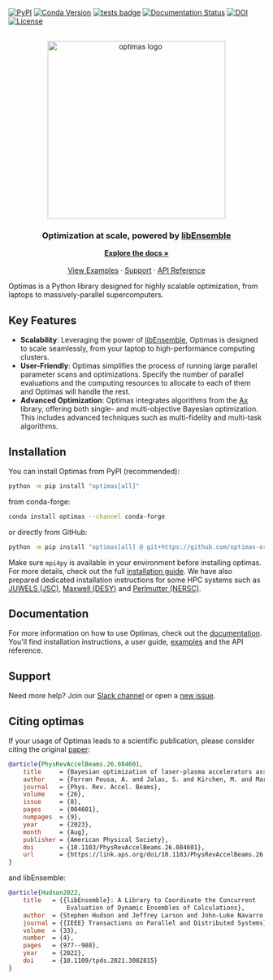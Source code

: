 [![PyPI](https://img.shields.io/pypi/v/optimas)](https://pypi.org/project/optimas/)
[![Conda Version](https://img.shields.io/conda/vn/conda-forge/optimas.svg)](https://anaconda.org/conda-forge/optimas)
[![tests badge](https://github.com/optimas-org/optimas/actions/workflows/unix.yml/badge.svg)](https://github.com/optimas-org/optimas/actions)
[![Documentation Status](https://readthedocs.org/projects/optimas/badge/?version=latest)](https://optimas.readthedocs.io/en/latest/?badge=latest)
[![DOI](https://zenodo.org/badge/287560975.svg)](https://zenodo.org/badge/latestdoi/287560975)
[![License](https://img.shields.io/pypi/l/optimas.svg)](license.txt)

<!-- PROJECT LOGO -->
<br />
<div align="center">
  <a href="https://github.com/othneildrew/Best-README-Template">
    <img src="https://user-images.githubusercontent.com/20479420/219680583-34ac9525-7715-4e2a-b4fe-74848e9f59b2.png" alt="optimas logo" width="350">
  </a>

  <h3 align="center">
    Optimization at scale, powered by
    <a href="https://libensemble.readthedocs.io/"><strong>libEnsemble</strong></a>
  </h3>

  <p align="center">
    <a href="https://optimas.readthedocs.io/"><strong>Explore the docs »</strong></a>
    <br />
    <br />
    <a href="https://optimas.readthedocs.io/en/latest/examples/index.html">View Examples</a>
    ·
    <a href="https://optimas-group.slack.com/">Support</a>
    ·
    <a href="https://optimas.readthedocs.io/en/latest/api/index.html">API Reference</a>
  </p>
</div>

Optimas is a Python library designed for highly scalable optimization, from laptops to massively-parallel supercomputers.


## Key Features

- **Scalability**: Leveraging the power of [libEnsemble](https://github.com/Libensemble/libensemble), Optimas is designed to scale seamlessly, from your laptop to high-performance computing clusters.
- **User-Friendly**: Optimas simplifies the process of running large parallel parameter scans and optimizations. Specify the number of parallel evaluations and the computing resources to allocate to each of them and Optimas will handle the rest.
- **Advanced Optimization**: Optimas integrates algorithms from the [Ax](https://github.com/facebook/Ax) library, offering both single- and multi-objective Bayesian optimization. This includes advanced techniques such as multi-fidelity and multi-task algorithms.


## Installation
You can install Optimas from PyPI (recommended):
```sh
python -m pip install "optimas[all]"
```
from conda-forge:
```sh
conda install optimas --channel conda-forge
```
or directly from GitHub:
```sh
python -m pip install "optimas[all] @ git+https://github.com/optimas-org/optimas.git"
```
Make sure `mpi4py` is available in your environment before installing optimas. For more details, check out the full [installation guide](https://optimas.readthedocs.io/en/latest/user_guide/installation_local.html). We have also prepared dedicated installation instructions for some HPC systems such as
[JUWELS (JSC)](https://optimas.readthedocs.io/en/latest/user_guide/installation_juwels.html),
[Maxwell (DESY)](https://optimas.readthedocs.io/en/latest/user_guide/installation_maxwell.html) and
[Perlmutter (NERSC)](https://optimas.readthedocs.io/en/latest/user_guide/installation_perlmutter.html).


## Documentation
For more information on how to use Optimas, check out the [documentation](https://optimas.readthedocs.io/). You'll find installation instructions, a user guide, [examples](https://optimas.readthedocs.io/en/latest/examples/index.html) and the API reference.


## Support
Need more help? Join our [Slack channel](https://optimas-group.slack.com/) or open a [new issue](https://github.com/optimas-org/optimas/issues/new/choose).


## Citing optimas
If your usage of Optimas leads to a scientific publication, please consider citing the original [paper](https://link.aps.org/doi/10.1103/PhysRevAccelBeams.26.084601):
```bibtex
@article{PhysRevAccelBeams.26.084601,
    title     = {Bayesian optimization of laser-plasma accelerators assisted by reduced physical models},
    author    = {Ferran Pousa, A. and Jalas, S. and Kirchen, M. and Martinez de la Ossa, A. and Th\'evenet, M. and Hudson, S. and Larson, J. and Huebl, A. and Vay, J.-L. and Lehe, R.},
    journal   = {Phys. Rev. Accel. Beams},
    volume    = {26},
    issue     = {8},
    pages     = {084601},
    numpages  = {9},
    year      = {2023},
    month     = {Aug},
    publisher = {American Physical Society},
    doi       = {10.1103/PhysRevAccelBeams.26.084601},
    url       = {https://link.aps.org/doi/10.1103/PhysRevAccelBeams.26.084601}
}
```
and libEnsemble:
```bibtex
@article{Hudson2022,
    title   = {{libEnsemble}: A Library to Coordinate the Concurrent
                Evaluation of Dynamic Ensembles of Calculations},
    author  = {Stephen Hudson and Jeffrey Larson and John-Luke Navarro and Stefan M. Wild},
    journal = {{IEEE} Transactions on Parallel and Distributed Systems},
    volume  = {33},
    number  = {4},
    pages   = {977--988},
    year    = {2022},
    doi     = {10.1109/tpds.2021.3082815}
}
```
